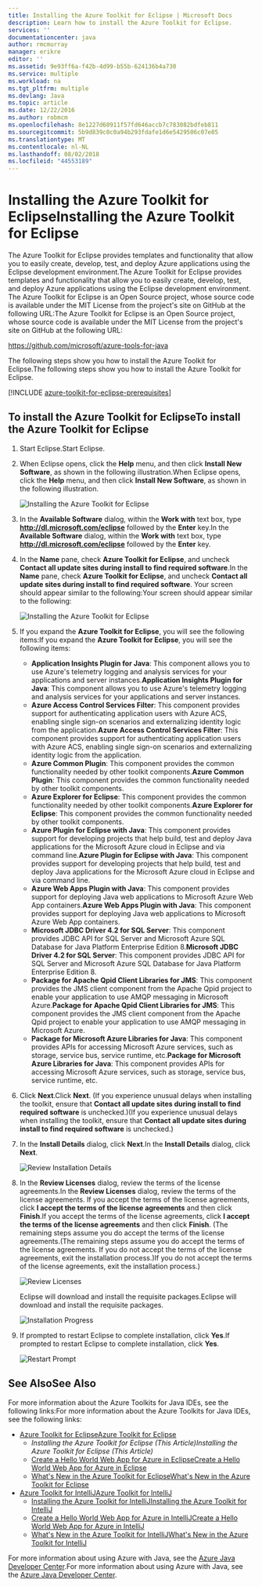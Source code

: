 ```yaml
---
title: Installing the Azure Toolkit for Eclipse | Microsoft Docs
description: Learn how to install the Azure Toolkit for Eclipse.
services: ''
documentationcenter: java
author: rmcmurray
manager: erikre
editor: ''
ms.assetid: 9e93ff6a-f42b-4d99-b55b-624136b4a730
ms.service: multiple
ms.workload: na
ms.tgt_pltfrm: multiple
ms.devlang: Java
ms.topic: article
ms.date: 12/22/2016
ms.author: robmcm
ms.openlocfilehash: 8e1227d60911f57fd646accb7c783082bdfeb811
ms.sourcegitcommit: 5b9d839c0c0a94b293fdafe1d6e5429506c07e05
ms.translationtype: MT
ms.contentlocale: nl-NL
ms.lasthandoff: 08/02/2018
ms.locfileid: "44553189"
---
```

# <a name="installing-the-azure-toolkit-for-eclipse"></a><span data-ttu-id="a4b24-103">Installing the Azure Toolkit for Eclipse</span><span class="sxs-lookup"><span data-stu-id="a4b24-103">Installing the Azure Toolkit for Eclipse</span></span>
<span data-ttu-id="a4b24-104">The Azure Toolkit for Eclipse provides templates and functionality that allow you to easily create, develop, test, and deploy Azure applications using the Eclipse development environment.</span><span class="sxs-lookup"><span data-stu-id="a4b24-104">The Azure Toolkit for Eclipse provides templates and functionality that allow you to easily create, develop, test, and deploy Azure applications using the Eclipse development environment.</span></span> <span data-ttu-id="a4b24-105">The Azure Toolkit for Eclipse is an Open Source project, whose source code is available under the MIT License from the project's site on GitHub at the following URL:</span><span class="sxs-lookup"><span data-stu-id="a4b24-105">The Azure Toolkit for Eclipse is an Open Source project, whose source code is available under the MIT License from the project's site on GitHub at the following URL:</span></span>

<https://github.com/microsoft/azure-tools-for-java>

<span data-ttu-id="a4b24-106">The following steps show you how to install the Azure Toolkit for Eclipse.</span><span class="sxs-lookup"><span data-stu-id="a4b24-106">The following steps show you how to install the Azure Toolkit for Eclipse.</span></span>

[!INCLUDE [azure-toolkit-for-eclipse-prerequisites](../includes/azure-toolkit-for-eclipse-prerequisites.md)]

## <a name="to-install-the-azure-toolkit-for-eclipse"></a><span data-ttu-id="a4b24-107">To install the Azure Toolkit for Eclipse</span><span class="sxs-lookup"><span data-stu-id="a4b24-107">To install the Azure Toolkit for Eclipse</span></span>
1. <span data-ttu-id="a4b24-108">Start Eclipse.</span><span class="sxs-lookup"><span data-stu-id="a4b24-108">Start Eclipse.</span></span>
2. <span data-ttu-id="a4b24-109">When Eclipse opens, click the **Help** menu, and then click **Install New Software**, as shown in the following illustration.</span><span class="sxs-lookup"><span data-stu-id="a4b24-109">When Eclipse opens, click the **Help** menu, and then click **Install New Software**, as shown in the following illustration.</span></span>
   
    ![Installing the Azure Toolkit for Eclipse][01]
3. <span data-ttu-id="a4b24-111">In the **Available Software** dialog, within the **Work with** text box, type **http://dl.microsoft.com/eclipse** followed by the **Enter** key.</span><span class="sxs-lookup"><span data-stu-id="a4b24-111">In the **Available Software** dialog, within the **Work with** text box, type **http://dl.microsoft.com/eclipse** followed by the **Enter** key.</span></span>
4. <span data-ttu-id="a4b24-112">In the **Name** pane, check **Azure Toolkit for Eclipse**, and uncheck **Contact all update sites during install to find required software**.</span><span class="sxs-lookup"><span data-stu-id="a4b24-112">In the **Name** pane, check **Azure Toolkit for Eclipse**, and uncheck **Contact all update sites during install to find required software**.</span></span> <span data-ttu-id="a4b24-113">Your screen should appear similar to the following:</span><span class="sxs-lookup"><span data-stu-id="a4b24-113">Your screen should appear similar to the following:</span></span>
   
    ![Installing the Azure Toolkit for Eclipse][02]
5. <span data-ttu-id="a4b24-115">If you expand the **Azure Toolkit for Eclipse**, you will see the following items:</span><span class="sxs-lookup"><span data-stu-id="a4b24-115">If you expand the **Azure Toolkit for Eclipse**, you will see the following items:</span></span>
   
   * <span data-ttu-id="a4b24-116">**Application Insights Plugin for Java**: This component allows you to use Azure's telemetry logging and analysis services for your applications and server instances.</span><span class="sxs-lookup"><span data-stu-id="a4b24-116">**Application Insights Plugin for Java**: This component allows you to use Azure's telemetry logging and analysis services for your applications and server instances.</span></span>
   * <span data-ttu-id="a4b24-117">**Azure Access Control Services Filter**: This component provides support for authenticating application users with Azure ACS, enabling single sign-on scenarios and externalizing identity logic from the application.</span><span class="sxs-lookup"><span data-stu-id="a4b24-117">**Azure Access Control Services Filter**: This component provides support for authenticating application users with Azure ACS, enabling single sign-on scenarios and externalizing identity logic from the application.</span></span>
   * <span data-ttu-id="a4b24-118">**Azure Common Plugin**: This component provides the common functionality needed by other toolkit components.</span><span class="sxs-lookup"><span data-stu-id="a4b24-118">**Azure Common Plugin**: This component provides the common functionality needed by other toolkit components.</span></span>
   * <span data-ttu-id="a4b24-119">**Azure Explorer for Eclipse**: This component provides the common functionality needed by other toolkit components.</span><span class="sxs-lookup"><span data-stu-id="a4b24-119">**Azure Explorer for Eclipse**: This component provides the common functionality needed by other toolkit components.</span></span>
   * <span data-ttu-id="a4b24-120">**Azure Plugin for Eclipse with Java**: This component provides support for developing projects that help build, test and deploy Java applications for the Microsoft Azure cloud in Eclipse and via command line.</span><span class="sxs-lookup"><span data-stu-id="a4b24-120">**Azure Plugin for Eclipse with Java**: This component provides support for developing projects that help build, test and deploy Java applications for the Microsoft Azure cloud in Eclipse and via command line.</span></span>
   * <span data-ttu-id="a4b24-121">**Azure Web Apps Plugin with Java**: This component provides support for deploying Java web applications to Microsoft Azure Web App containers.</span><span class="sxs-lookup"><span data-stu-id="a4b24-121">**Azure Web Apps Plugin with Java**: This component provides support for deploying Java web applications to Microsoft Azure Web App containers.</span></span>
   * <span data-ttu-id="a4b24-122">**Microsoft JDBC Driver 4.2 for SQL Server**: This component provides JDBC API for SQL Server and Microsoft Azure SQL Database for Java Platform Enterprise Edition 8.</span><span class="sxs-lookup"><span data-stu-id="a4b24-122">**Microsoft JDBC Driver 4.2 for SQL Server**: This component provides JDBC API for SQL Server and Microsoft Azure SQL Database for Java Platform Enterprise Edition 8.</span></span>
   * <span data-ttu-id="a4b24-123">**Package for Apache Qpid Client Libraries for JMS**: This component provides the JMS client component from the Apache Qpid project to enable your application to use AMQP messaging in Microsoft Azure.</span><span class="sxs-lookup"><span data-stu-id="a4b24-123">**Package for Apache Qpid Client Libraries for JMS**: This component provides the JMS client component from the Apache Qpid project to enable your application to use AMQP messaging in Microsoft Azure.</span></span>
   * <span data-ttu-id="a4b24-124">**Package for Microsoft Azure Libraries for Java**: This component provides APIs for accessing Microsoft Azure services, such as storage, service bus, service runtime, etc.</span><span class="sxs-lookup"><span data-stu-id="a4b24-124">**Package for Microsoft Azure Libraries for Java**: This component provides APIs for accessing Microsoft Azure services, such as storage, service bus, service runtime, etc.</span></span>
6. <span data-ttu-id="a4b24-125">Click **Next**.</span><span class="sxs-lookup"><span data-stu-id="a4b24-125">Click **Next**.</span></span> <span data-ttu-id="a4b24-126">(If you experience unusual delays when installing the toolkit, ensure that **Contact all update sites during install to find required software** is unchecked.)</span><span class="sxs-lookup"><span data-stu-id="a4b24-126">(If you experience unusual delays when installing the toolkit, ensure that **Contact all update sites during install to find required software** is unchecked.)</span></span>
7. <span data-ttu-id="a4b24-127">In the **Install Details** dialog, click **Next**.</span><span class="sxs-lookup"><span data-stu-id="a4b24-127">In the **Install Details** dialog, click **Next**.</span></span>
   
    ![Review Installation Details][03]
8. <span data-ttu-id="a4b24-129">In the **Review Licenses** dialog, review the terms of the license agreements.</span><span class="sxs-lookup"><span data-stu-id="a4b24-129">In the **Review Licenses** dialog, review the terms of the license agreements.</span></span> <span data-ttu-id="a4b24-130">If you accept the terms of the license agreements, click **I accept the terms of the license agreements** and then click **Finish**.</span><span class="sxs-lookup"><span data-stu-id="a4b24-130">If you accept the terms of the license agreements, click **I accept the terms of the license agreements** and then click **Finish**.</span></span> <span data-ttu-id="a4b24-131">(The remaining steps assume you do accept the terms of the license agreements.</span><span class="sxs-lookup"><span data-stu-id="a4b24-131">(The remaining steps assume you do accept the terms of the license agreements.</span></span> <span data-ttu-id="a4b24-132">If you do not accept the terms of the license agreements, exit the installation process.)</span><span class="sxs-lookup"><span data-stu-id="a4b24-132">If you do not accept the terms of the license agreements, exit the installation process.)</span></span>
   
    ![Review Licenses][04]
   
    <span data-ttu-id="a4b24-134">Eclipse will download and install the requisite packages.</span><span class="sxs-lookup"><span data-stu-id="a4b24-134">Eclipse will download and install the requisite packages.</span></span>
   
    ![Installation Progress][05]
9. <span data-ttu-id="a4b24-136">If prompted to restart Eclipse to complete installation, click **Yes**.</span><span class="sxs-lookup"><span data-stu-id="a4b24-136">If prompted to restart Eclipse to complete installation, click **Yes**.</span></span>
   
    ![Restart Prompt][06]

## <a name="see-also"></a><span data-ttu-id="a4b24-138">See Also</span><span class="sxs-lookup"><span data-stu-id="a4b24-138">See Also</span></span>
<span data-ttu-id="a4b24-139">For more information about the Azure Toolkits for Java IDEs, see the following links:</span><span class="sxs-lookup"><span data-stu-id="a4b24-139">For more information about the Azure Toolkits for Java IDEs, see the following links:</span></span>

* <span data-ttu-id="a4b24-140">[Azure Toolkit for Eclipse]</span><span class="sxs-lookup"><span data-stu-id="a4b24-140">[Azure Toolkit for Eclipse]</span></span>
  * <span data-ttu-id="a4b24-141">*Installing the Azure Toolkit for Eclipse (This Article)*</span><span class="sxs-lookup"><span data-stu-id="a4b24-141">*Installing the Azure Toolkit for Eclipse (This Article)*</span></span>
  * <span data-ttu-id="a4b24-142">[Create a Hello World Web App for Azure in Eclipse]</span><span class="sxs-lookup"><span data-stu-id="a4b24-142">[Create a Hello World Web App for Azure in Eclipse]</span></span>
  * <span data-ttu-id="a4b24-143">[What's New in the Azure Toolkit for Eclipse]</span><span class="sxs-lookup"><span data-stu-id="a4b24-143">[What's New in the Azure Toolkit for Eclipse]</span></span>
* <span data-ttu-id="a4b24-144">[Azure Toolkit for IntelliJ]</span><span class="sxs-lookup"><span data-stu-id="a4b24-144">[Azure Toolkit for IntelliJ]</span></span>
  * <span data-ttu-id="a4b24-145">[Installing the Azure Toolkit for IntelliJ]</span><span class="sxs-lookup"><span data-stu-id="a4b24-145">[Installing the Azure Toolkit for IntelliJ]</span></span>
  * <span data-ttu-id="a4b24-146">[Create a Hello World Web App for Azure in IntelliJ]</span><span class="sxs-lookup"><span data-stu-id="a4b24-146">[Create a Hello World Web App for Azure in IntelliJ]</span></span>
  * <span data-ttu-id="a4b24-147">[What's New in the Azure Toolkit for IntelliJ]</span><span class="sxs-lookup"><span data-stu-id="a4b24-147">[What's New in the Azure Toolkit for IntelliJ]</span></span>

<span data-ttu-id="a4b24-148">For more information about using Azure with Java, see the [Azure Java Developer Center].</span><span class="sxs-lookup"><span data-stu-id="a4b24-148">For more information about using Azure with Java, see the [Azure Java Developer Center].</span></span>

<!-- URL List -->

[Azure Toolkit for Eclipse]: ./azure-toolkit-for-eclipse.md
[Azure Toolkit for IntelliJ]: ./azure-toolkit-for-intellij.md
[Create a Hello World Web App for Azure in Eclipse]: ./app-service-web/app-service-web-eclipse-create-hello-world-web-app.md
[Create a Hello World Web App for Azure in IntelliJ]: ./app-service-web/app-service-web-intellij-create-hello-world-web-app.md
[Installing the Azure Toolkit for Eclipse]: ./azure-toolkit-for-eclipse-installation.md
[Installing the Azure Toolkit for IntelliJ]: ./azure-toolkit-for-intellij-installation.md
[What's New in the Azure Toolkit for Eclipse]: ./azure-toolkit-for-eclipse-whats-new.md
[What's New in the Azure Toolkit for IntelliJ]: ./azure-toolkit-for-intellij-whats-new.md

[Azure Java Developer Center]: https://azure.microsoft.com/develop/java/

<!-- IMG List -->

[01]: https://docstestmedia1.blob.core.windows.net/azure-media/articles/media/azure-toolkit-for-eclipse-installation/eclipse-installation-01.png
[02]: https://docstestmedia1.blob.core.windows.net/azure-media/articles/media/azure-toolkit-for-eclipse-installation/eclipse-installation-02.png
[03]: https://docstestmedia1.blob.core.windows.net/azure-media/articles/media/azure-toolkit-for-eclipse-installation/eclipse-installation-03.png
[04]: https://docstestmedia1.blob.core.windows.net/azure-media/articles/media/azure-toolkit-for-eclipse-installation/eclipse-installation-04.png
[05]: https://docstestmedia1.blob.core.windows.net/azure-media/articles/media/azure-toolkit-for-eclipse-installation/eclipse-installation-05.png
[06]: https://docstestmedia1.blob.core.windows.net/azure-media/articles/media/azure-toolkit-for-eclipse-installation/eclipse-installation-06.png

<!-- Legacy MSDN URL = https://msdn.microsoft.com/library/azure/hh690946.aspx -->






